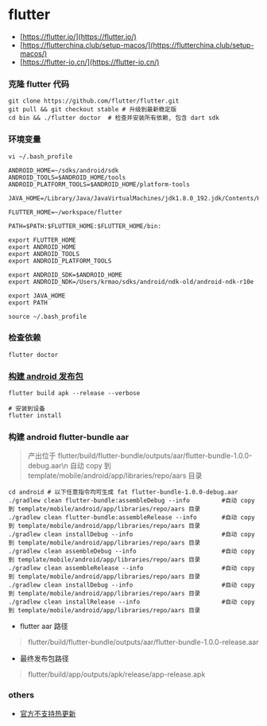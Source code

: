 # flutter
* [https://flutter.io/](https://flutter.io/)
* [https://flutterchina.club/setup-macos/](https://flutterchina.club/setup-macos/)
* [https://flutter-io.cn/](https://flutter-io.cn/)

### 克隆 flutter 代码
```
git clone https://github.com/flutter/flutter.git
git pull && git checkout stable # 升级到最新稳定版
cd bin && ./flutter doctor  # 检查并安装所有依赖, 包含 dart sdk
```

### 环境变量
```
vi ~/.bash_profile
```

```
ANDROID_HOME=~/sdks/android/sdk
ANDROID_TOOLS=$ANDROID_HOME/tools
ANDROID_PLATFORM_TOOLS=$ANDROID_HOME/platform-tools

JAVA_HOME=/Library/Java/JavaVirtualMachines/jdk1.8.0_192.jdk/Contents/Home

FLUTTER_HOME=~/workspace/flutter

PATH=$PATH:$FLUTTER_HOME:$FLUTTER_HOME/bin:

export FLUTTER_HOME
export ANDROID_HOME
export ANDROID_TOOLS
export ANDROID_PLATFORM_TOOLS

export ANDROID_SDK=$ANDROID_HOME
export ANDROID_NDK=/Users/krmao/sdks/android/ndk-old/android-ndk-r10e

export JAVA_HOME
export PATH
```

```
source ~/.bash_profile
```

### 检查依赖
```
flutter doctor
```

### [构建 android 发布包](https://flutterchina.club/android-release/)
```
flutter build apk --release --verbose
 
# 安装到设备
flutter install
```

### 构建 android flutter-bundle aar
> 产出位于 flutter/build/flutter-bundle/outputs/aar/flutter-bundle-1.0.0-debug.aar\n
> 自动 copy 到 template/mobile/android/app/libraries/repo/aars 目录

```
cd android # 以下任意指令均可生成 fat flutter-bundle-1.0.0-debug.aar
./gradlew clean flutter-bundle:assembleDebug --info         #自动 copy 到 template/mobile/android/app/libraries/repo/aars 目录
./gradlew clean flutter-bundle:assembleRelease --info       #自动 copy 到 template/mobile/android/app/libraries/repo/aars 目录
./gradlew clean installDebug --info                         #自动 copy 到 template/mobile/android/app/libraries/repo/aars 目录
./gradlew clean assembleDebug --info                        #自动 copy 到 template/mobile/android/app/libraries/repo/aars 目录
./gradlew clean assembleRelease --info                      #自动 copy 到 template/mobile/android/app/libraries/repo/aars 目录
./gradlew clean installDebug --info                         #自动 copy 到 template/mobile/android/app/libraries/repo/aars 目录
./gradlew clean installRelease --info                       #自动 copy 到 template/mobile/android/app/libraries/repo/aars 目录
```

* flutter aar 路径
> flutter/build/flutter-bundle/outputs/aar/flutter-bundle-1.0.0-release.aar
* 最终发布包路径
> flutter/build/app/outputs/apk/release/app-release.apk

### others
* [官方不支持热更新](https://github.com/flutter/flutter/issues/14330#issuecomment-485565194)